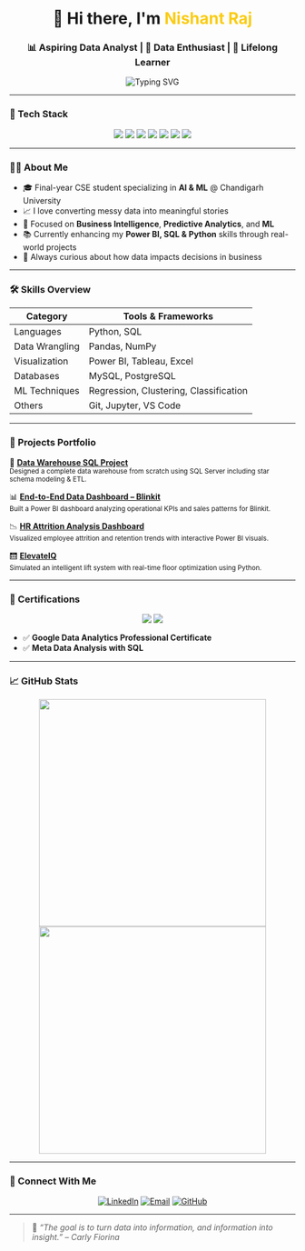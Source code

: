 <h1 align="center">👋 Hi there, I'm <span style="color:#facc15;">Nishant Raj</span></h1>
<h3 align="center">📊 Aspiring Data Analyst | 🧠 Data Enthusiast | 🌱 Lifelong Learner</h3>

<p align="center">
  <img src="https://readme-typing-svg.herokuapp.com?font=Fira+Code&pause=1000&color=FACC15&center=true&vCenter=true&width=450&lines=Data+Analyst+%7C+BI+Tools+%7C+Python+%7C+SQL+%7C+Machine+Learning" alt="Typing SVG" />
</p>

---

### 🧠 Tech Stack

<p align="center">
  <img src="https://img.shields.io/badge/Python-3776AB?style=for-the-badge&logo=python&logoColor=white"/>
  <img src="https://img.shields.io/badge/SQL-025E8C?style=for-the-badge&logo=mysql&logoColor=white"/>
  <img src="https://img.shields.io/badge/PowerBI-F2C811?style=for-the-badge&logo=powerbi&logoColor=black"/>
  <img src="https://img.shields.io/badge/Tableau-E97627?style=for-the-badge&logo=tableau&logoColor=white"/>
  <img src="https://img.shields.io/badge/Excel-217346?style=for-the-badge&logo=microsoft-excel&logoColor=white"/>
  <img src="https://img.shields.io/badge/Git-F05032?style=for-the-badge&logo=git&logoColor=white"/>
  <img src="https://img.shields.io/badge/Jupyter-F37626?style=for-the-badge&logo=jupyter&logoColor=white"/>
</p>

---

### 👨‍💻 About Me

- 🎓 Final-year CSE student specializing in **AI & ML** @ Chandigarh University  
- 📈 I love converting messy data into meaningful stories  
- 🚀 Focused on **Business Intelligence**, **Predictive Analytics**, and **ML**  
- 📚 Currently enhancing my **Power BI, SQL & Python** skills through real-world projects  
- 🧩 Always curious about how data impacts decisions in business  

---

### 🛠️ Skills Overview

| Category            | Tools & Frameworks |
|---------------------|--------------------|
| Languages           | Python, SQL        |
| Data Wrangling      | Pandas, NumPy      |
| Visualization       | Power BI, Tableau, Excel |
| Databases           | MySQL, PostgreSQL  |
| ML Techniques       | Regression, Clustering, Classification |
| Others              | Git, Jupyter, VS Code |

---

### 🚀 Projects Portfolio

💼 **[Data Warehouse SQL Project](https://github.com/Nishant8704/Data-Warehouse-SQL-Project)**  
<sub>Designed a complete data warehouse from scratch using SQL Server including star schema modeling & ETL.</sub>

📊 **[End-to-End Data Dashboard – Blinkit](https://github.com/Nishant8704/End-to-End-Data-Dashboard-Blinkit)**  
<sub>Built a Power BI dashboard analyzing operational KPIs and sales patterns for Blinkit.</sub>

📉 **[HR Attrition Analysis Dashboard](https://github.com/Nishant8704/HR-Attrition-Analysis-Dashboard)**  
<sub>Visualized employee attrition and retention trends with interactive Power BI visuals.</sub>

🛗 **[ElevateIQ](https://github.com/Nishant8704/ElevateIQ)**  
<sub>Simulated an intelligent lift system with real-time floor optimization using Python.</sub>

---

### 📜 Certifications

<p align="center">
  <img src="https://img.shields.io/badge/Google%20Data%20Analytics-4285F4?style=for-the-badge&logo=google&logoColor=white"/>
  <img src="https://img.shields.io/badge/Meta%20SQL%20for%20Data%20Analysis-1877F2?style=for-the-badge&logo=meta&logoColor=white"/>
</p>

- ✅ **Google Data Analytics Professional Certificate**  
- ✅ **Meta Data Analysis with SQL**

---

### 📈 GitHub Stats

<p align="center">
  <img src="https://github-readme-stats.vercel.app/api?username=Nishant8704&show_icons=true&theme=vue-dark" width="400"/>
  <img src="https://github-readme-stats.vercel.app/api/top-langs/?username=Nishant8704&layout=compact&theme=vue-dark" width="400"/>
</p>

---

### 🤝 Connect With Me

<p align="center">
  <a href="https://www.linkedin.com/in/nishant-raj87/"><img alt="LinkedIn" src="https://img.shields.io/badge/LinkedIn-Nishant%20Raj-blue?style=for-the-badge&logo=linkedin&logoColor=white"/></a>
  <a href="mailto:nishantraj8704@gmail.com"><img alt="Email" src="https://img.shields.io/badge/Gmail-nishantraj8704%40gmail.com-red?style=for-the-badge&logo=gmail&logoColor=white"/></a>
  <a href="https://github.com/Nishant8704"><img alt="GitHub" src="https://img.shields.io/badge/GitHub-Nishant8704-000?style=for-the-badge&logo=github&logoColor=white"/></a>
</p>

---

> 🧠 *“The goal is to turn data into information, and information into insight.” – Carly Fiorina*
